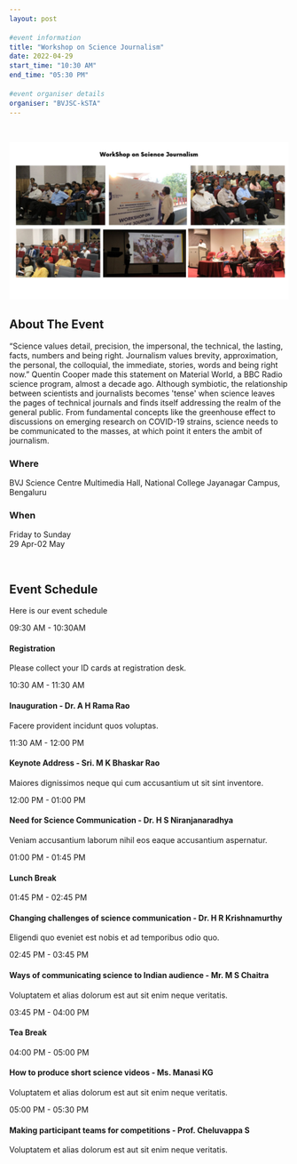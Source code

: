 ```yaml
---
layout: post

#event information
title: "Workshop on Science Journalism"
date: 2022-04-29
start_time: "10:30 AM"
end_time: "05:30 PM"

#event organiser details
organiser: "BVJSC-kSTA"
---
```


<br>

![Workshop on Science Journalism](/images/events/wsj.jpg "Workshop collage")

<!-- ======= About Section ======= -->
  <section id="about">
      <div class="container" data-aos="fade-up">
        <div class="row">
          <div class="col-lg-6">
            <h2>About The Event</h2>
            <p>“Science values detail, precision, the impersonal, the technical, the lasting, facts, numbers and being right. Journalism values brevity, approximation, the personal, the colloquial, the immediate, stories, words and being right now.” Quentin Cooper made this statement on Material World, a BBC Radio science program, almost a decade ago. Although symbiotic, the relationship between scientists and journalists becomes 'tense' when science leaves the pages of technical journals and finds itself addressing the realm of the general public. From fundamental concepts like the greenhouse effect to discussions on emerging research on COVID-19 strains, science needs to be communicated to the masses, at which point it enters the ambit of journalism.</p>
          </div>
          <div class="col-lg-3">
            <h3>Where</h3>
            <p>BVJ Science Centre Multimedia Hall, National College Jayanagar Campus, Bengaluru</p>
          </div>
          <div class="col-lg-3">
            <h3>When</h3>
            <p>Friday to Sunday<br>29 Apr-02 May</p>
          </div>
        </div>
      </div>
    </section><!-- End About Section -->

<br>




<!-- ======= Schedule Section ======= -->
  <section id="schedule" class="section-with-bg">
      <div class="container" data-aos="fade-up">
        <div class="section-header">
          <h2>Event Schedule</h2>
          <p>Here is our event schedule</p>
        </div>

  <!-- Schdule Day 1 -->

  <div class="row schedule-item">
              <div class="col-md-2"><time>09:30 AM - 10:30AM</time></div>
              <div class="col-md-10">
                <h4>Registration</h4>
                <p>Please collect your ID cards at registration desk.</p>
              </div>
            </div>

  <div class="row schedule-item">
              <div class="col-md-2"><time>10:30 AM - 11:30 AM</time></div>
              <div class="col-md-10">
                <h4>Inauguration - Dr. A H Rama Rao </h4>
                <p>Facere provident incidunt quos voluptas.</p>
              </div>
            </div>

  <div class="row schedule-item">
              <div class="col-md-2"><time>11:30 AM - 12:00 PM</time></div>
              <div class="col-md-10">
                <h4>Keynote Address - Sri. M K Bhaskar Rao</h4>
                <p>Maiores dignissimos neque qui cum accusantium ut sit sint inventore.</p>
              </div>
            </div>

  <div class="row schedule-item">
              <div class="col-md-2"><time>12:00 PM - 01:00 PM</time></div>
              <div class="col-md-10">
                <h4>Need for Science Communication - Dr. H S Niranjanaradhya </h4>
                <p>Veniam accusantium laborum nihil eos eaque accusantium aspernatur.</p>
              </div>
            </div>

  <div class="row schedule-item">
              <div class="col-md-2"><time>01:00 PM - 01:45 PM</time></div>
              <div class="col-md-10">
                <h4> Lunch Break </h4>
              </div>
            </div>

  <div class="row schedule-item">
              <div class="col-md-2"><time>01:45 PM - 02:45 PM</time></div>
              <div class="col-md-10">
                <h4>Changing challenges of science communication - Dr. H R Krishnamurthy</h4>
                <p>Eligendi quo eveniet est nobis et ad temporibus odio quo.</p>
              </div>
            </div>

  <div class="row schedule-item">
              <div class="col-md-2"><time>02:45 PM - 03:45 PM</time></div>
              <div class="col-md-10">
                <h4>Ways of communicating science to Indian audience - Mr. M S Chaitra</h4>
                <p>Voluptatem et alias dolorum est aut sit enim neque veritatis.</p>
              </div>
            </div>

  <div class="row schedule-item">
              <div class="col-md-2"><time>03:45 PM - 04:00 PM</time></div>
              <div class="col-md-10">
                <h4>Tea Break</h4>
              </div>
            </div>

  <div class="row schedule-item">
              <div class="col-md-2"><time>04:00 PM - 05:00 PM</time></div>
              <div class="col-md-10">
                <h4>How to produce short science videos - Ms. Manasi KG</h4>
                <p>Voluptatem et alias dolorum est aut sit enim neque veritatis.</p>
              </div>
            </div>

  <div class="row schedule-item">
              <div class="col-md-2"><time>05:00 PM - 05:30 PM</time></div>
              <div class="col-md-10">
                <h4>Making participant teams for competitions - Prof. Cheluvappa S</h4>
                <p>Voluptatem et alias dolorum est aut sit enim neque veritatis.</p>
              </div>
            </div>

</div>


</section><!-- End Schedule Section -->
